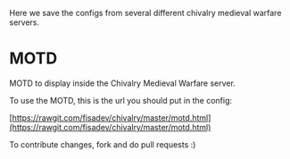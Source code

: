 Here we save the configs from several different chivalry medieval warfare servers.

MOTD
====

MOTD to display inside the Chivalry Medieval Warfare server.

To use the MOTD, this is the url you should put in the config:

[https://rawgit.com/fisadev/chivalry/master/motd.html](https://rawgit.com/fisadev/chivalry/master/motd.html)

To contribute changes, fork and do pull requests :)


